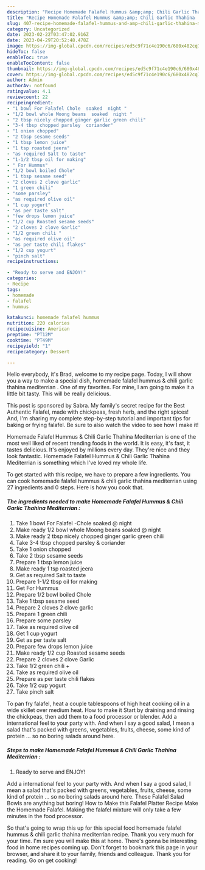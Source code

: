 ```yaml
---
description: "Recipe Homemade Falafel Hummus &amp;amp; Chili Garlic Thahina  Mediterrian  the Delicious"
title: "Recipe Homemade Falafel Hummus &amp;amp; Chili Garlic Thahina  Mediterrian  the Delicious"
slug: 407-recipe-homemade-falafel-hummus-and-amp-chili-garlic-thahina-mediterrian-the-delicious
category: Uncategorized
date: 2023-02-22T03:47:02.916Z
date: 2023-04-29T20:52:48.478Z
image: https://img-global.cpcdn.com/recipes/ed5c9f71c4e190c6/680x482cq70/homemade-falafel-hummus-chili-garlic-thahina-mediterrian-recipe-main-photo.jpg
hideToc: false
enableToc: true
enableTocContent: false
thumbnail: https://img-global.cpcdn.com/recipes/ed5c9f71c4e190c6/680x482cq70/homemade-falafel-hummus-chili-garlic-thahina-mediterrian-recipe-main-photo.jpg
cover: https://img-global.cpcdn.com/recipes/ed5c9f71c4e190c6/680x482cq70/homemade-falafel-hummus-chili-garlic-thahina-mediterrian-recipe-main-photo.jpg
author: Admin
authorAv: notfound
ratingvalue: 4.1
reviewcount: 22
recipeingredient:
- "1 bowl For Falafel Chole  soaked  night "
- "1/2 bowl whole Moong beans  soaked  night "
- "2 tbsp nicely chopped ginger garlic green chili"
- "3-4 tbsp chopped parsley  coriander"
- "1 onion chopped"
- "2 tbsp sesame seeds"
- "1 tbsp lemon juice"
- "1 tsp roasted jeera"
- "as required Salt to taste"
- "1-1/2 tbsp oil for making"
- " For Hummus"
- "1/2 bowl boiled Chole"
- "1 tbsp sesame seed"
- "2 cloves 2 clove garlic"
- "1 green chili"
- "some parsley"
- "as required olive oil"
- "1 cup yogurt"
- "as per taste salt"
- "few drops lemon juice"
- "1/2 cup Roasted sesame seeds"
- "2 cloves 2 clove Garlic"
- "1/2 green chili "
- "as required olive oil"
- "as per taste chili flakes"
- "1/2 cup yogurt"
- "pinch salt"
recipeinstructions:

- "Ready to serve and ENJOY!"
categories:
- Recipe
tags:
- homemade
- falafel
- hummus

katakunci: homemade falafel hummus 
nutrition: 220 calories
recipecuisine: American
preptime: "PT12M"
cooktime: "PT49M"
recipeyield: "1"
recipecategory: Dessert

---
```



Hello everybody, it's Brad, welcome to my recipe page. Today, I will show you a way to make a special dish, homemade falafel hummus &amp; chili garlic thahina  mediterrian . One of my favorites. For mine, I am going to make it a little bit tasty. This will be really delicious.

This post is sponsored by Sabra. My family&#39;s secret recipe for the Best Authentic Falafel, made with chickpeas, fresh herb, and the right spices! And, I&#39;m sharing my complete step-by-step tutorial and important tips for baking or frying falafel. Be sure to also watch the video to see how I make it!

Homemade Falafel Hummus &amp; Chili Garlic Thahina  Mediterrian  is one of the most well liked of recent trending foods in the world. It is easy, it's fast, it tastes delicious. It's enjoyed by millions every day. They're nice and they look fantastic. Homemade Falafel Hummus &amp; Chili Garlic Thahina  Mediterrian  is something which I've loved my whole life.


To get started with this recipe, we have to prepare a few ingredients. You can cook homemade falafel hummus &amp; chili garlic thahina  mediterrian  using 27 ingredients and 0 steps. Here is how you cook that.

<!--inarticleads1-->

##### The ingredients needed to make Homemade Falafel Hummus &amp; Chili Garlic Thahina  Mediterrian :

1. Take 1 bowl For Falafel -Chole  soaked @ night 
1. Make ready 1/2 bowl whole Moong beans  soaked @ night 
1. Make ready 2 tbsp nicely chopped ginger garlic green chili
1. Take 3-4 tbsp chopped parsley &amp; coriander
1. Take 1 onion chopped
1. Take 2 tbsp sesame seeds
1. Prepare 1 tbsp lemon juice
1. Make ready 1 tsp roasted jeera
1. Get as required Salt to taste
1. Prepare 1-1/2 tbsp oil for making
1. Get  For Hummus
1. Prepare 1/2 bowl boiled Chole
1. Take 1 tbsp sesame seed
1. Prepare 2 cloves 2 clove garlic
1. Prepare 1 green chili
1. Prepare some parsley
1. Take as required olive oil
1. Get 1 cup yogurt
1. Get as per taste salt
1. Prepare few drops lemon juice
1. Make ready 1/2 cup Roasted sesame seeds
1. Prepare 2 cloves 2 clove Garlic
1. Take 1/2 green chili +
1. Take as required olive oil
1. Prepare as per taste chili flakes
1. Take 1/2 cup yogurt
1. Take pinch salt


To pan fry falafel, heat a couple tablespoons of high heat cooking oil in a wide skillet over medium heat. How to make it Start by draining and rinsing the chickpeas, then add them to a food processor or blender. Add a international feel to your party with. And when I say a good salad, I mean a salad that&#39;s packed with greens, vegetables, fruits, cheese, some kind of protein … so no boring salads around here. 

<!--inarticleads2-->

##### Steps to make Homemade Falafel Hummus &amp; Chili Garlic Thahina  Mediterrian :


1. Ready to serve and ENJOY!

Add a international feel to your party with. And when I say a good salad, I mean a salad that&#39;s packed with greens, vegetables, fruits, cheese, some kind of protein … so no boring salads around here. These Falafel Salad Bowls are anything but boring! How to Make this Falafel Platter Recipe Make the Homemade Falafel. Making the falafel mixture will only take a few minutes in the food processor. 

So that's going to wrap this up for this special food homemade falafel hummus &amp; chili garlic thahina  mediterrian  recipe. Thank you very much for your time. I'm sure you will make this at home. There's gonna be interesting food in home recipes coming up. Don't forget to bookmark this page in your browser, and share it to your family, friends and colleague. Thank you for reading. Go on get cooking!
